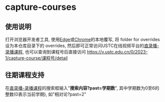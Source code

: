 # capture-courses

## 使用说明
打开浏览器开发者工具, 使用[Edge](https://learn.microsoft.com/en-us/microsoft-edge/devtools-guide-chromium/javascript/overrides)或[Chrome](https://developer.chrome.com/docs/devtools/overrides?hl=zh-cn)的本地覆写, 将 folder for overrides 设为本仓库目录下的 overrides, 然后即可正常访问USTC在线视频平台的[直录播-录播课程](https://v.ustc.edu.cn/capture-course/), 也可以查询到课程号后直接访问 https://v.ustc.edu.cn/0/2023-1/capture-course/课程号/detail

## 往期课程支持
在[直录播-录播课程](https://v.ustc.edu.cn/capture-course/)的搜索框输入"**搜索内容?past=学期数**", 其中学期数为0至6的整数(0表示当前学期), 如"相对论?past=2"